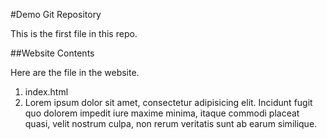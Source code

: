 #Demo Git Repository

This is the first file in this repo.

##Website Contents

Here are the file in the website.

1. index.html
2. Lorem ipsum dolor sit amet, consectetur adipisicing elit. Incidunt fugit quo dolorem impedit iure maxime minima, itaque commodi placeat quasi, velit nostrum culpa, non rerum veritatis sunt ab earum similique.


